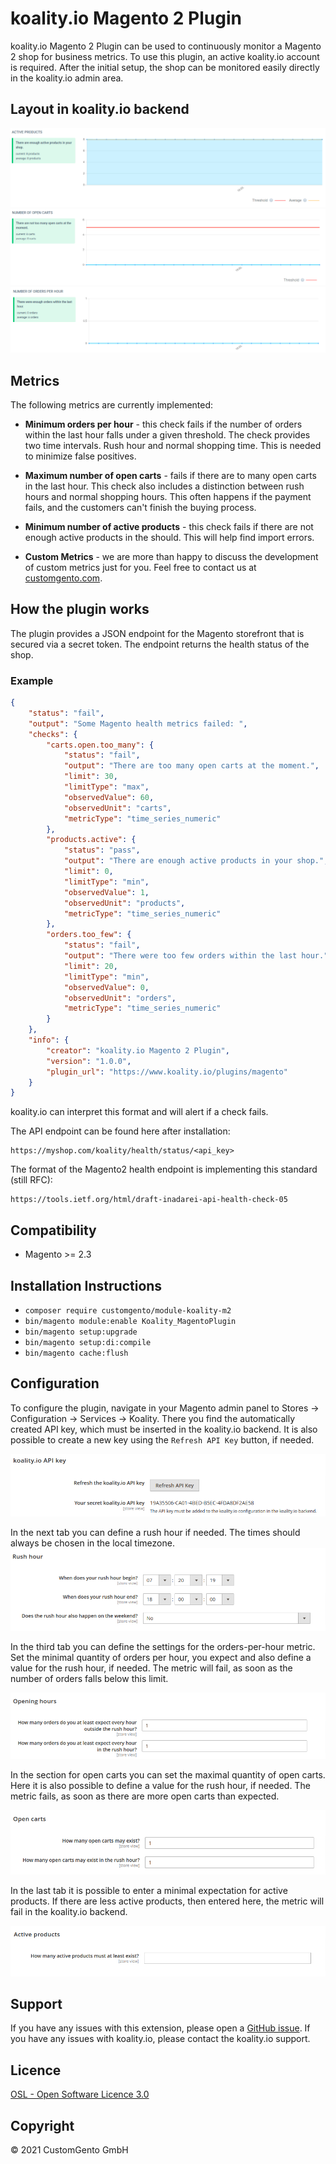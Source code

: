 # koality.io Magento 2 Plugin
koality.io Magento 2 Plugin can be used to continuously monitor a Magento 2 shop for business metrics. To use this plugin, an active koality.io account is required. After the initial setup, the shop can be monitored easily directly in the koality.io admin area.


## Layout in koality.io backend
![Active products](images/active_products.png "Active products")
![Open carts](images/open_carts.png "Open carts")
![Orders per hour](images/orders_per_hour.png "Orders per hour")

## Metrics

The following metrics are currently implemented:

- **Minimum orders per hour** - this check fails if the number of orders within the last hour falls under a given threshold. The check provides two time intervals. Rush hour and normal shopping time. This is needed to minimize false positives.


-  **Maximum number of open carts** - fails if there are to many open carts in the last hour. This check also includes a distinction between rush hours and normal shopping hours.
   This often happens if the payment fails, and the customers can't finish the buying process.


- **Minimum number of active products** - this check fails if there are not enough active products in the should. This will help find import errors.

- **Custom Metrics** - we are more than happy to discuss the development of custom metrics just for you. Feel free to contact us at [customgento.com](https://www.customgento.com/).

## How the plugin works

The plugin provides a JSON endpoint for the Magento storefront that is secured via a secret token. The endpoint returns the health status of the shop.

### Example
```json
{
    "status": "fail",
    "output": "Some Magento health metrics failed: ",
    "checks": {
        "carts.open.too_many": {
            "status": "fail",
            "output": "There are too many open carts at the moment.",
            "limit": 30,
            "limitType": "max",
            "observedValue": 60,
            "observedUnit": "carts",
            "metricType": "time_series_numeric"
        },
        "products.active": {
            "status": "pass",
            "output": "There are enough active products in your shop.",
            "limit": 0,
            "limitType": "min",
            "observedValue": 1,
            "observedUnit": "products",
            "metricType": "time_series_numeric"
        },
        "orders.too_few": {
            "status": "fail",
            "output": "There were too few orders within the last hour.",
            "limit": 20,
            "limitType": "min",
            "observedValue": 0,
            "observedUnit": "orders",
            "metricType": "time_series_numeric"
        }
    },
    "info": {
        "creator": "koality.io Magento 2 Plugin",
        "version": "1.0.0",
        "plugin_url": "https://www.koality.io/plugins/magento"
    }
}
```

koality.io can interpret this format and will alert if a check fails.

The API endpoint can be found here after installation:
```
https://myshop.com/koality/health/status/<api_key>
```

The format of the Magento2 health endpoint is implementing this standard (still RFC):
```
https://tools.ietf.org/html/draft-inadarei-api-health-check-05
```

## Compatibility
- Magento >= 2.3

## Installation Instructions
* `composer require customgento/module-koality-m2`
* `bin/magento module:enable Koality_MagentoPlugin`
* `bin/magento setup:upgrade`
* `bin/magento setup:di:compile`
* `bin/magento cache:flush`

## Configuration

To configure the plugin, navigate in your Magento admin panel to Stores -> Configuration -> Services -> Koality.
There you find the automatically created API key, which must be inserted in the koality.io backend. It is also possible 
to create a new key using the `Refresh API Key` button, if needed.

![API key configuration](images/api_key_config.png "API key configuration")


In the next tab you can define a rush hour if needed.
The times should always be chosen in the local timezone.
![Rush hour config](images/rush_hour_config.png "Rush hour config")

In the third tab you can define the settings for the orders-per-hour metric.
Set the minimal quantity of orders per hour, you expect and also define a value for the rush hour, if needed.
The metric will fail, as soon as the number of orders falls below this limit.

![Orders per hour config](images/orders_per_hour_config.png "Orders per hour config")


In the section for open carts you can set the maximal quantity of open carts.
Here it is also possible to define a value for the rush hour, if needed.
The metric fails, as soon as there are more open carts than expected.

![Open carts config](images/open_carts_config.png "Open carts config")


In the last tab it is possible to enter a minimal expectation for active products.
If there are less active products, then entered here, the metric will fail in the koality.io backend.

![Active products config](images/active_products_config.png "Active products config")

## Support
If you have any issues with this extension, please open a [GitHub issue](https://github.com/customgento/module-koality-m2/issues/new). If you have any issues with koality.io, please contact the koality.io support.

## Licence
[OSL - Open Software Licence 3.0](https://opensource.org/licenses/osl-3.0.php)

## Copyright
© 2021 CustomGento GmbH
